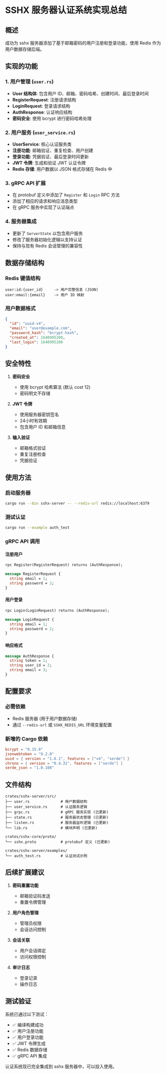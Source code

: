 # SSHX 服务器认证系统实现总结

## 概述
成功为 sshx 服务器添加了基于邮箱密码的用户注册和登录功能，使用 Redis 作为用户数据存储后端。

## 实现的功能

### 1. 用户管理 (`user.rs`)
- **User 结构体**: 包含用户 ID、邮箱、密码哈希、创建时间、最后登录时间
- **RegisterRequest**: 注册请求结构
- **LoginRequest**: 登录请求结构  
- **AuthResponse**: 认证响应结构
- **密码安全**: 使用 bcrypt 进行密码哈希处理

### 2. 用户服务 (`user_service.rs`)
- **UserService**: 核心认证服务类
- **注册功能**: 邮箱验证、重复检查、用户创建
- **登录功能**: 凭据验证、最后登录时间更新
- **JWT 令牌**: 生成和验证 JWT 认证令牌
- **Redis 存储**: 用户数据以 JSON 格式存储在 Redis 中

### 3. gRPC API 扩展
- 在 protobuf 定义中添加了 `Register` 和 `Login` RPC 方法
- 添加了相应的请求和响应消息类型
- 在 gRPC 服务中实现了认证端点

### 4. 服务器集成
- 更新了 `ServerState` 以包含用户服务
- 修改了服务器初始化逻辑以支持认证
- 保持与现有 Redis 会话管理的兼容性

## 数据存储结构

### Redis 键值结构
```
user:id:{user_id}     -> 用户完整信息 (JSON)
user:email:{email}    -> 用户 ID 映射
```

### 用户数据格式
```json
{
  "id": "uuid-v4",
  "email": "user@example.com", 
  "password_hash": "bcrypt-hash",
  "created_at": 1640995200,
  "last_login": 1640995200
}
```

## 安全特性

1. **密码安全**
   - 使用 bcrypt 哈希算法 (默认 cost 12)
   - 密码明文不存储

2. **JWT 令牌**
   - 使用服务器密钥签名
   - 24小时有效期
   - 包含用户 ID 和邮箱信息

3. **输入验证**
   - 邮箱格式验证
   - 重复注册检查
   - 凭据验证

## 使用方法

### 启动服务器
```bash
cargo run --bin sshx-server -- --redis-url redis://localhost:6379
```

### 测试认证
```bash
cargo run --example auth_test
```

### gRPC API 调用

#### 注册用户
```protobuf
rpc Register(RegisterRequest) returns (AuthResponse);

message RegisterRequest {
  string email = 1;
  string password = 2;
}
```

#### 用户登录
```protobuf
rpc Login(LoginRequest) returns (AuthResponse);

message LoginRequest {
  string email = 1;
  string password = 2;
}
```

#### 响应格式
```protobuf
message AuthResponse {
  string token = 1;
  string user_id = 2;
  string email = 3;
}
```

## 配置要求

### 必需依赖
- Redis 服务器 (用于用户数据存储)
- 通过 `--redis-url` 或 `SSHX_REDIS_URL` 环境变量配置

### 新增的 Cargo 依赖
```toml
bcrypt = "0.15.0"
jsonwebtoken = "9.2.0"
uuid = { version = "1.6.1", features = ["v4", "serde"] }
chrono = { version = "0.4.31", features = ["serde"] }
serde_json = "1.0.108"
```

## 文件结构

```
crates/sshx-server/src/
├── user.rs              # 用户数据结构
├── user_service.rs      # 认证服务逻辑
├── grpc.rs              # gRPC 服务实现 (已更新)
├── state.rs             # 服务器状态管理 (已更新)
├── listen.rs            # 服务器监听逻辑 (已更新)
└── lib.rs               # 模块声明 (已更新)

crates/sshx-core/proto/
└── sshx.proto           # protobuf 定义 (已更新)

crates/sshx-server/examples/
└── auth_test.rs         # 认证测试示例
```

## 后续扩展建议

1. **密码重置功能**
   - 邮箱验证码发送
   - 重置令牌管理

2. **用户角色管理**
   - 管理员权限
   - 会话访问控制

3. **会话关联**
   - 用户会话绑定
   - 访问权限控制

4. **审计日志**
   - 登录记录
   - 操作日志

## 测试验证

系统已通过以下测试：
- ✅ 编译构建成功
- ✅ 用户注册功能
- ✅ 用户登录功能  
- ✅ JWT 令牌生成
- ✅ Redis 数据存储
- ✅ gRPC API 集成

认证系统现已完全集成到 sshx 服务器中，可以投入使用。